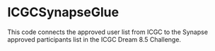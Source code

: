 ICGCSynapseGlue
===============

This code connects the approved user list from ICGC to the Synapse approved participants list in the ICGC Dream 8.5 Challenge.
